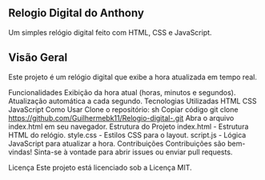 ## Relogio Digital do Anthony
Um simples relógio digital feito com HTML, CSS e JavaScript.

## Visão Geral
Este projeto é um relógio digital que exibe a hora atualizada em tempo real.

Funcionalidades
Exibição da hora atual (horas, minutos e segundos).
Atualização automática a cada segundo.
Tecnologias Utilizadas
HTML
CSS
JavaScript
Como Usar
Clone o repositório:
sh
Copiar código
git clone https://github.com/Guilhermebk11/Relogio-digital-.git
Abra o arquivo index.html em seu navegador.
Estrutura do Projeto
index.html - Estrutura HTML do relógio.
style.css - Estilos CSS para o layout.
script.js - Lógica JavaScript para atualizar a hora.
Contribuições
Contribuições são bem-vindas! Sinta-se à vontade para abrir issues ou enviar pull requests.

Licença
Este projeto está licenciado sob a Licença MIT.
